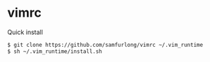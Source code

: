 # vimrc

Quick install

```sh
$ git clone https://github.com/samfurlong/vimrc ~/.vim_runtime
$ sh ~/.vim_runtime/install.sh
```
